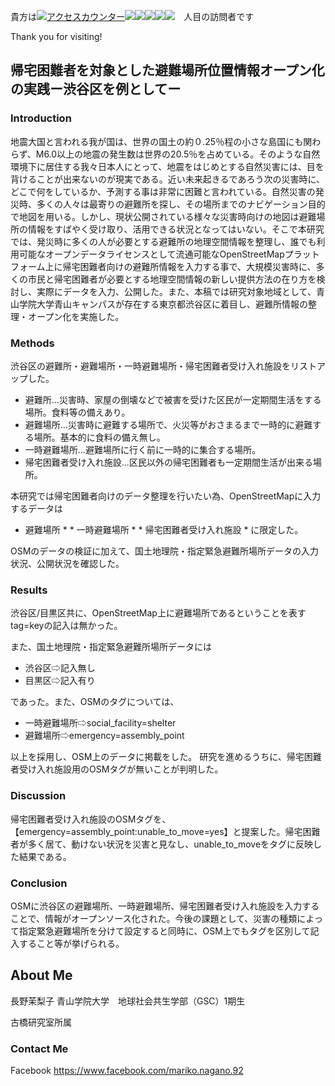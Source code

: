 

貴方は<!--タグはここから--><a href="http://www.rays-counter.com/"><img src="http://www.rays-counter.com/d411_f6_231/5b28c43192109/" alt="アクセスカウンター" border="0"></a><img src="http://www.rays-counter.com/images/counter_01.gif" border="0"><img src="http://www.rays-counter.com/images/counter_02.gif" border="0"><img src="http://www.rays-counter.com/images/counter_03.gif" border="0"><img src="http://www.rays-counter.com/images/counter_04.gif" border="0" ><img src="http://www.rays-counter.com/images/counter_05.gif" border="0"><!--ここまで-->　人目の訪問者です


Thank you for visiting!

## 帰宅困難者を対象とした避難場所位置情報オープン化の実践ー渋谷区を例としてー

### Introduction
地震大国と言われる我が国は、世界の国土の約０.25％程の小さな島国にも関わらず、M6.0以上の地震の発生数は世界の20.5％を占めている。そのような自然環境下に居住する我々日本人にとって、地震をはじめとする自然災害には、目を背けることが出来ないのが現実である。近い未来起きるであろう次の災害時に、どこで何をしているか、予測する事は非常に困難と言われている。自然災害の発災時、多くの人々は最寄りの避難所を探し、その場所までのナビゲーション目的で地図を用いる。しかし、現状公開されている様々な災害時向けの地図は避難場所の情報をすばやく受け取り、活用できる状況となってはいない。そこで本研究では、発災時に多くの人が必要とする避難所の地理空間情報を整理し、誰でも利用可能なオープンデータライセンスとして流通可能なOpenStreetMapプラットフォーム上に帰宅困難者向けの避難所情報を入力する事で、大規模災害時に、多くの市民と帰宅困難者が必要とする地理空間情報の新しい提供方法の在り方を検討し、実際にデータを入力、公開した。また、本稿では研究対象地域として、青山学院大学青山キャンパスが存在する東京都渋谷区に着目し、避難所情報の整理・オープン化を実施した。


### Methods
渋谷区の避難所・避難場所・一時避難場所・帰宅困難者受け入れ施設をリストアップした。
* 避難所…災害時、家屋の倒壊などで被害を受けた区民が一定期間生活をする場所。食料等の備えあり。
* 避難場所…災害時に避難する場所で、火災等がおさまるまで一時的に避難する場所。基本的に食料の備え無し。
* 一時避難場所…避難場所に行く前に一時的に集合する場所。
* 帰宅困難者受け入れ施設…区民以外の帰宅困難者も一定期間生活が出来る場所。

本研究では帰宅困難者向けのデータ整理を行いたい為、OpenStreetMapに入力するデータは
* 避難場所 *   * 一時避難場所 *  * 帰宅困難者受け入れ施設 *  に限定した。

OSMのデータの検証に加えて、国土地理院・指定緊急避難所場所データの入力状況、公開状況を確認した。


### Results
渋谷区/目黒区共に、OpenStreetMap上に避難場所であるということを表すtag=keyの記入は無かった。

また、国土地理院・指定緊急避難所場所データには

* 渋谷区⇨記入無し
* 目黒区⇨記入有り

であった。また、OSMのタグについては、
* 一時避難場所⇨social_facility=shelter
* 避難場所⇨emergency=assembly_point

以上を採用し、OSM上のデータに掲載をした。
研究を進めるうちに、帰宅困難者受け入れ施設用のOSMタグが無いことが判明した。


### Discussion
帰宅困難者受け入れ施設のOSMタグを、
【emergency=assembly_point:unable_to_move=yes】と提案した。帰宅困難者が多く居て、動けない状況を災害と見なし、unable_to_moveをタグに反映した結果である。


### Conclusion
OSMに渋谷区の避難場所、一時避難場所、帰宅困難者受け入れ施設を入力することで、情報がオープンソース化された。今後の課題として、災害の種類によって指定緊急避難場所を分けて設定すると同時に、OSM上でもタグを区別して記入すること等が挙げられる。


## About Me

長野茉梨子
青山学院大学　地球社会共生学部（GSC）1期生　

古橋研究室所属




### Contact Me

Facebook
https://www.facebook.com/mariko.nagano.92
